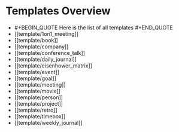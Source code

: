 # Templates Overview
- #+BEGIN_QUOTE
  Here is the list of all templates
  #+END_QUOTE
- [[template/1on1_meeting]]
- [[template/book]]
- [[template/company]]
- [[template/conference_talk]]
- [[template/daily_journal]]
- [[template/eisenhower_matrix]]
- [[template/event]]
- [[template/goal]]
- [[template/meeting]]
- [[template/movie]]
- [[template/person]]
- [[template/project]]
- [[template/retro]]
- [[template/timebox]]
- [[template/weekly_journal]]
